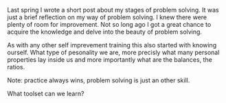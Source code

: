 Last spring I wrote a short post about my stages of problem solving. It was just a brief reflection on my way of problem solving. I knew there were plenty of room for improvement. Not so long ago I got a great chance to acquire the knowledge and delve into the beauty of problem solving.

As with any other self imprevement training this also started with knowing ourself. What type of pesonality we are, more precisly what many personal properties lay inside us and more importantly what are the balances, the ratios.

Note: practice always wins, problem solving is just an other skill.

What toolset can we learn?